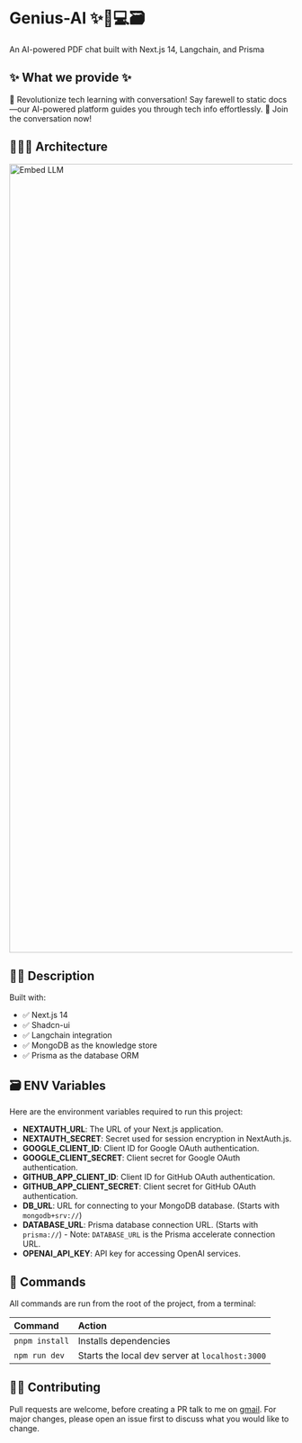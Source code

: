# Genius-AI ✨🤖💻🗃️
An AI-powered PDF chat built with Next.js 14, Langchain, and Prisma

## ✨ What we provide ✨
🚀 Revolutionize tech learning with conversation! Say farewell to static docs—our AI-powered platform guides you through tech info effortlessly. 💬 Join the conversation now!

## 👷🏾‍♂️ Architecture 

<img width="1402" alt="Embed LLM" src="public/images/architecture.png">

## 👩‍🚀 Description

Built with:
- ✅ Next.js 14
- ✅ Shadcn-ui
- ✅ Langchain integration
- ✅ MongoDB as the knowledge store
- ✅ Prisma as the database ORM

## 🗃️ ENV Variables

Here are the environment variables required to run this project:

- **NEXTAUTH_URL**: The URL of your Next.js application.
- **NEXTAUTH_SECRET**: Secret used for session encryption in NextAuth.js.
- **GOOGLE_CLIENT_ID**: Client ID for Google OAuth authentication.
- **GOOGLE_CLIENT_SECRET**: Client secret for Google OAuth authentication.
- **GITHUB_APP_CLIENT_ID**: Client ID for GitHub OAuth authentication.
- **GITHUB_APP_CLIENT_SECRET**: Client secret for GitHub OAuth authentication.
- **DB_URL**: URL for connecting to your MongoDB database. (Starts with `mongodb+srv://`)
- **DATABASE_URL**: Prisma database connection URL. (Starts with `prisma://`) - Note: `DATABASE_URL` is the Prisma accelerate connection URL.
- **OPENAI_API_KEY**: API key for accessing OpenAI services.


## 🧞 Commands

All commands are run from the root of the project, from a terminal:

| Command        | Action                                          |
| :------------- | :---------------------------------------------- |
| `pnpm install` | Installs dependencies                           |
| `npm run dev`  | Starts the local dev server at `localhost:3000` |

## 👏🏽 Contributing

Pull requests are welcome, before creating a PR talk to me on [gmail](mailto:niikkhilsharma@gmail.com). For major changes, please open an issue first
to discuss what you would like to change.